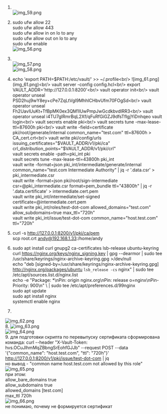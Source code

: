1. <br/>![img_59.png](img_59.png)<br/>
2. sudo ufw allow 22<br/>
sudo ufw allow 443<br/>
sudo ufw allow in on lo to any<br/>
sudo ufw allow out on lo to any<br/>
sudo ufw enable<br/>
![img_56.png](img_56.png)<br/>
3. <br/>![img_57.png](img_57.png)<br/>
![img_58.png](img_58.png)<br/>
4. echo 'export PATH=$PATH:/etc/vault/' >> ~/.profile<br/>
![img_61.png](img_61.png)<br/>
vault server -config config.hcl<br/>
export VAULT_ADDR='http://127.0.0.1:8200'<br/>
vault operator init<br/>
vault operator unseal PSD2huj9wY8ey+cPe7ZqLtVgI9MhhlCHbvUfm70FOgSd<br/>
vault operator unseal Fh2UavlUuKt+TfBpMK0ex3QM1IUwPmpJwGcdkbvdIRR3<br/>
vault operator unseal i4TU7gIRmrBqL2Xf/qFuRfGiGZJ9dfsTflgjYiDnhqeo
vault login<br/>
vault secrets enable pki<br/>
vault secrets tune -max-lease-ttl=87600h pki<br/>
vault write -field=certificate pki/root/generate/internal common_name="test.com" ttl=87600h > CA_cert.crt<br/>
vault write pki/config/urls issuing_certificates="$VAULT_ADDR/v1/pki/ca"      crl_distribution_points="$VAULT_ADDR/v1/pki/crl"<br/>
vault secrets enable -path=pki_int pki<br/>
vault secrets tune -max-lease-ttl=43800h pki_int<br/>
vault write -format=json pki_int/intermediate/generate/internal common_name="test.com Intermediate Authority"      | jq -r '.data.csr' > pki_intermediate.csr<br/>
vault write -format=json pki/root/sign-intermediate csr=@pki_intermediate.csr format=pem_bundle ttl="43800h"  | jq -r '.data.certificate' > intermediate.cert.pem<br/>
vault write pki_int/intermediate/set-signed certificate=@intermediate.cert.pem<br/>
vault write pki_int/roles/test-dot-com  allowed_domains="test.com"  allow_subdomains=true max_ttl="720h"<br/>
vault write pki_int/issue/test-dot-com common_name="host.test.com" ttl="720h"<br/>


5. curl -s http://127.0.0.1:8200/v1/pki/ca/pem <br/>
scp root.crt andy@192.168.1.33:/home/andy<br/>


6. sudo apt install curl gnupg2 ca-certificates lsb-release ubuntu-keyring<br/>
curl https://nginx.org/keys/nginx_signing.key | gpg --dearmor | sudo tee /usr/share/keyrings/nginx-archive-keyring.gpg >/dev/null<br/>
echo "deb [signed-by=/usr/share/keyrings/nginx-archive-keyring.gpg] http://nginx.org/packages/ubuntu `lsb_release -cs` nginx" | sudo tee /etc/apt/sources.list.d/nginx.list<br/>
echo -e "Package: *\nPin: origin nginx.org\nPin: release o=nginx\nPin-Priority: 900\n" \ | sudo tee /etc/apt/preferences.d/99nginx<br/>
sudo apt update<br/>
sudo apt install nginx<br/>
systemctl enable nginx<br/>
7. 
![img_62.png](img_62.png)<br/>
8.
![img_63.png](img_63.png)<br/>
![img_64.png](img_64.png)<br/>
9. для подготовки скрипта по перевыпуску сертификата сформирована команда:
curl --header "X-Vault-Token: hvs.OCuJlhmMqZBbngSrEohfGJJb" --request POST --data '{"common_name": "host.test.com", "ttl": "720h"}' http://127.0.0.1:8200/v1/pki/issue/test-dot-com | jq<br/>
но вывод - "common name host.test.com not allowed by this role"<br/>
![img_65.png](img_65.png)<br/>
при этом:<br/>
allow_bare_domains                    true<br/>
allow_subdomains                      true<br/>
allowed_domains                       [test.com]<br/>
max_ttl                               720h<br/>
![img_66.png](img_66.png)<br/>
не понимаю, почему не формируется сертификат<br/>
